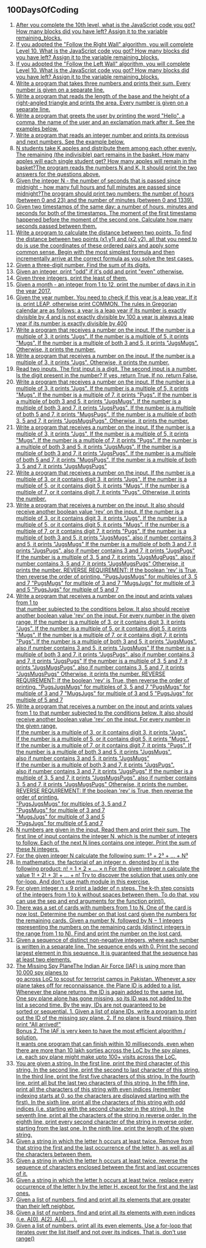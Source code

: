 ## 100DaysOfCoding
1. [After you complete the 10th level, what is the JavaScript code you got? How many blocks did you have left? 
Assign it to the variable remaining_blocks.](Day1.md)
2. [If you adopted the "Follow the Right Wall" algorithm, you will complete Level 10. 
What is the JavaScript code you got? How many blocks did you have left? 
Assign it to the variable remaining_blocks.](Day2.md)
3. [If you adopted the "Follow the Left Wall" algorithm, you will complete Level 10. 
What is the JavaScript code you got? How many blocks did you have left? 
Assign it to the variable remaining_blocks.](Day3.md)
4. [Write a program that takes three numbers and prints their sum. Every number is given on a separate line.](Day4.md)
5. [Write a program that reads the length of the base and the height of a right-angled triangle and prints the area. Every number is given on a separate line.](Day5.md)
6. [Write a program that greets the user by printing the word "Hello", a comma, the name of the user and an exclamation mark after it. See the examples below.](Day6.md)
7. [Write a program that reads an integer number and prints its previous and next numbers. See the example below.](Day7.md)
8. [N students take K apples and distribute them among each other evenly. The remaining (the indivisible) part remains in the basket. How many apples will each single student get? How many apples will remain in the basket?The program reads the numbers N and K. It should print the two answers for the questions above.](Day8.md)
9. [Given the integer N - the number of seconds that is passed since midnight - how many full hours and full minutes are passed since midnight?The program should print two numbers: the number of hours (between 0 and 23) and the number of minutes (between 0 and 1339).](Day9.md)
10. [Given two timestamps of the same day: a number of hours, minutes and seconds for both of the timestamps. The moment of the first timestamp happened before the moment of the second one. Calculate how many seconds passed between them.](Day10.md)
11. [Write a program to calculate the distance between two points.
To find the distance between two points (x1,y1) and (x2,y2), all that you need to do is use the coordinates of these ordered pairs and apply some common sense. Begin with the most simplest formula and then incrementally arrive at the correct formula as you solve the test cases.](Day11.md)
12. [Given a three-digit number. Find the sum of its digits.](Day12.md)
13. [Given an integer, print "odd" if it's odd and print "even" otherwise.](Day13.md)
14. [Given three integers, print the least of them.](Day14.md)
15. [Given a month - an integer from 1 to 12, print the number of days in it in the year 2017.](Day15.md)
16. [Given the year number. You need to check if this year is a leap year. If it is, print LEAP, otherwise print COMMON.
The rules in Gregorian calendar are as follows:
a year is a leap year if its number is exactly divisible by 4 and is not exactly divisible by 100
a year is always a leap year if its number is exactly divisible by 400](Day16.md)
17. [Write a program that receives a number on the input.
If the number is a multiple of 3, it prints "Jugs". 
If the number is a multiple of 5, it prints "Mugs".
If the number is a multiple of both 3 and 5, it prints "JugsMugs".
Otherwise, it prints the number.](Day17.md)
18. [Write a program that receives a number on the input.
If the number is a multiple of 3, it prints "Jugs". 
Otherwise, it prints the number.](Day18.md)
19. [Read two inputs. 
The first input is a digit. 
The second input is a number. 
Is the digit present in the number? If yes, return True.
If no, return False.](Day19.md)
20. [Write a program that receives a number on the input.
If the number is a multiple of 3, it prints "Jugs". 
If the number is a multiple of 5, it prints "Mugs".
If the number is a multiple of 7, it prints "Pugs".
If the number is a multiple of both 3 and 5, it prints "JugsMugs".
If the number is a multiple of both 3 and 7, it prints "JugsPugs".
If the number is a multiple of both 5 and 7, it prints "MugsPugs".
If the number is a multiple of both 3, 5 and 7, it prints "JugsMugsPugs".
Otherwise, it prints the number.](Day20.md)
21. [Write a program that receives a number on the input.
   If the number is a multiple of 3, it prints "Jugs". 
   If the number is a multiple of 5, it prints "Mugs".
   If the number is a multiple of 7, it prints "Pugs".
   If the number is a multiple of both 3 and 5, it prints "JugsMugs".
   If the number is a multiple of both 3 and 7, it prints "JugsPugs".
   If the number is a multiple of both 5 and 7, it prints "MugsPugs".
   If the number is a multiple of both 3, 5 and 7, it prints "JugsMugsPugs"](Day21.md)
22. [Write a program that receives a number on the input.
   If the number is a multiple of 3, or it contains digit 3, it prints "Jugs". 
   If the number is a multiple of 5, or it contains digit 5, it prints "Mugs".
   If the number is a multiple of 7, or it contains digit 7, it prints "Pugs".
  Otherwise, it prints the number.](Day22.md)
23. [Write a program that receives a number on the input.
It also should receive another boolean value 'rev' on the input. 
  If the number is a multiple of 3, or it contains digit 3, it prints "Jugs". 
  If the number is a multiple of 5, or it contains digit 5, it prints "Mugs".
  If the number is a multiple of 7, or it contains digit 7, it prints "Pugs".
  If the number is a multiple of both 3 and 5, it prints "JugsMugs".
  also if number contains 3 and 5, it prints "JugsMugs"
  If the number is a multiple of both 3 and 7, it prints "JugsPugs".
  also if number contains 3 and 7, it prints "JugsPugs"
  If the number is a multiple of 3, 5 and 7, it prints "JugsMugPugs".
  also if number contains 3, 5 and 7, it prints "JugsMugsPugs"
Otherwise, it prints the number.
REVERSE REQUIREMENT:
If the boolean 'rev' is True, then reverse the order of printing. 
   "PugsJugsMugs" for multiples of 3, 5 and 7
   "PugsMugs" for multiple of 3 and 7
   "MugsJugs" for multiple of 3 and 5 
   "PugsJugs" for multiple of 5 and 7](Day23.md)
24. [Write a program that receives a number on the input and prints values from 1 to   
that number subjected to the conditions below. 
It also should receive another boolean value 'rev' on the input. 
For every number in the given range, 
If the number is a multiple of 3, or it contains digit 3, it prints "Jugs". 
If the number is a multiple of 5, or it contains digit 5, it prints "Mugs".
If the number is a multiple of 7, or it contains digit 7, it prints "Pugs".
If the number is a multiple of both 3 and 5, it prints "JugsMugs".
also if number contains 3 and 5, it prints "JugsMugs"
If the number is a multiple of both 3 and 7, it prints "JugsPugs".
also if number contains 3 and 7, it prints "JugsPugs"
If the number is a multiple of 3, 5 and 7, it prints "JugsMugsPugs".
also if number contains 3, 5 and 7, it prints "JugsMugsPugs"
Otherwise, it prints the number.
REVERSE REQUIREMENT:
If the boolean 'rev' is True, then reverse the order of printing. 
   "PugsJugsMugs" for multiples of 3, 5 and 7
   "PugsMugs" for multiple of 3 and 7
   "MugsJugs" for multiple of 3 and 5 
   "PugsJugs" for multiple of 5 and 7](Day24.md)
25. [Write a program that receives a number on the input and prints values from 1 to that number subjected to the conditions below. 
It also should receive another boolean value 'rev' on the input. 
For every number in the given range,   
If the number is a multiple of 3, or it contains digit 3, it prints "Jugs".   
If the number is a multiple of 5, or it contains digit 5, it prints "Mugs".  
If the number is a multiple of 7, or it contains digit 7, it prints "Pugs".
If the number is a multiple of both 3 and 5, it prints "JugsMugs".        
also if number contains 3 and 5, it prints "JugsMugs"  
If the number is a multiple of both 3 and 7, it prints "JugsPugs".        
also if number contains 3 and 7, it prints "JugsPugs"
If the number is a multiple of 3, 5 and 7, it prints "JugsMugsPugs".
also if number contains 3, 5 and 7, it prints "JugsMugsPugs"
Otherwise, it prints the number.
REVERSE REQUIREMENT:
If the boolean 'rev' is True, then reverse the order of printing.    
"PugsJugsMugs" for multiples of 3, 5 and 7   
"PugsMugs" for multiple of 3 and 7   
"MugsJugs" for multiple of 3 and 5    
"PugsJugs" for multiple of 5 and 7](Day25.md)
26. [N numbers are given in the input. Read them and print their sum.
The first line of input contains the integer N, which is the number of integers to follow. Each of the next N lines contains one integer. Print the sum of these N integers.](Day26.md)
27. [For the given integer N calculate the following sum:
1³ + 2³ + ... + N³](Day27.md)
28. [In mathematics, the factorial of an integer n, denoted by n! is the following product:
n! = 1 × 2 × … × n
For the given integer n calculate the value 
1! + 2! + 3! + ... + n!
Try to discover the solution that uses only one for-loop. And don't use math module in this exercise.](Day28.md)
29. [For given integer n ≤ 9 print a ladder of n steps. The k-th step consists of the integers from 1 to k without spaces between them.
To do that, you can use the sep and end arguments for the function print().](Day29.md)
30. [There was a set of cards with numbers from 1 to N. One of the card is now lost. Determine the number on that lost card given the numbers for the remaining cards.
Given a number N, followed by N − 1 integers representing the numbers on the remaining cards (distinct integers in the range from 1 to N). Find and print the number on the lost card.](Day30.md)
31. [Given a sequence of distinct non-negative integers, where each number is written in a separate line. The sequence ends with 0. Print the second largest element in this sequence. It is guaranteed that the sequence has at least two elements.](Day31.md)
32. [The Missing Spy PlaneThe Indian Air Force (IAF)  is using more than 10,000 spy planes to  
go across LoC to scout for terrorist camps in Pakistan. Whenever a spy   
plane takes off for reconnaissance, the Plane ID is added to a list.  
Whenever the plane returns, the ID is again added to the same list.   
One spy plane alone has gone missing, so its ID was not added to the  
list a second time.  By the way, IDs are not guaranteed to be  
sorted or sequential.   1. Given a list of plane IDs, write a program to print out the ID of 
the missing spy plane. 2. If no plane is found missing, then print "All arrived!"  
Bonus 2. The IAF is very keen to have the most efficient algorithm / solution.   
It wants one program that can finish within 10 milliseconds, even when   
there are more than 10 lakh sorties across the LoC by the spy planes,  
i.e. each spy plane might make upto 100+  visits across the LoC.](Day32.md) 
33. [You are given a string.
In the first line, print the third character of this string.
In the second line, print the second to last character of this string.
In the third line, print the first five characters of this string.
In the fourth line, print all but the last two characters of this string.
In the fifth line, print all the characters of this string with even indices (remember indexing starts at 0, so the characters are displayed starting with the first).
In the sixth line, print all the characters of this string with odd indices (i.e. starting with the second character in the string).
In the seventh line, print all the characters of the string in reverse order.
In the eighth line, print every second character of the string in reverse order, starting from the last one.
In the ninth line, print the length of the given string.](Day33.md)
34. [Given a string in which the letter h occurs at least twice. Remove from that string the first and the last occurrence of the letter h, as well as all the characters between them.](Day34.md)
35. [Given a string in which the letter h occurs at least twice, reverse the sequence of characters enclosed between the first and last occurrences of it.](Day35.md)
36. [Given a string in which the letter h occurs at least twice, replace every occurrence of the letter h by the letter H, except for the first and the last ones.](Day36.md)
37. [Given a list of numbers, find and print all its elements that are greater than their left neighbor.](Day37.md)
38. [Given a list of numbers, find and print all its elements with even indices (i.e. A[0], A[2], A[4], ...).](Day38.md)
39. [Given a list of numbers, print all its even elements. Use a for-loop that iterates over the list itself and not over its indices. That is, don't use range()](Day39.md)



















